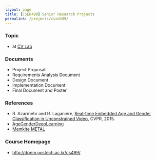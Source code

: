 ```yaml
---
layout: page
title: [CSED499] Senior Research Projects
permalink: /projects/csed499/
---
```


### Topic ###
* at <a href="http://cvlab.postech.ac.kr/lab/" target="blank">CV Lab</a>

### Documents ###
* Project Proposal
* Requirements Analysis Document
* Design Document
* Implementation Document
* Final Document and Poster

### References ###
* R. Azarmehr and R. Laganiere, <a href="http://www.cv-foundation.org/openaccess/content_cvpr_workshops_2015/W12/papers/Azarmehr_Real-Time_Embedded_Age_2015_CVPR_paper.pdf" target="blank">Real-time Embedded Age and Gender Classification in Unconstrained Video</a>, CVPR, 2015.
* <a href="https://github.com/GilLevi/AgeGenderDeepLearning" target="blank">AgeGenderDeepLearning</a>
* <a href="http://memkite.com/blog/category/metal-2/" target="blank">Memkite METAL</a>

### Course Homepage ###
* <a href="http://dpnm.postech.ac.kr/cs499/" target="blank">http://dpnm.postech.ac.kr/cs499/</a>
